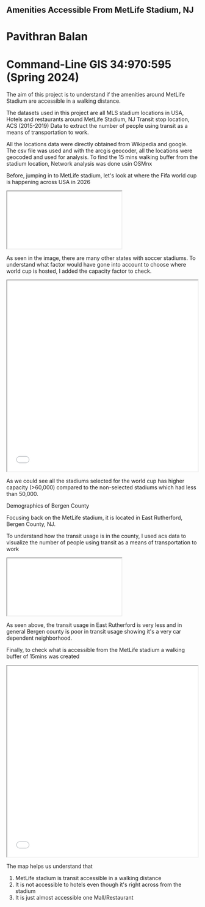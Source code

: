 ## Amenities Accessible From MetLife Stadium, NJ
# Pavithran Balan
# Command-Line GIS 34:970:595 (Spring 2024)

The aim of this project is to understand if the amenities around MetLife Stadium are accessible in a walking distance. 

The datasets used in this project are all MLS stadium locations in USA, Hotels and restaurants around MetLife Stadium, NJ Transit stop location, ACS (2015-2019) Data to extract the number of people using transit as a means of transportation to work. 

All the locations data were directly obtained from Wikipedia and google. The csv file was used and with the arcgis geocoder, all the locations were geocoded and used for analysis. To find the 15 mins walking buffer from the stadium location, Network analysis was done usin OSMnx

Before, jumping in to MetLife stadium, let's look at where the Fifa world cup is happening across USA in 2026

<iframe src="ok.jpg"></iframe>

As seen in the image, there are many other states with soccer stadiums. To understand what factor would have gone into account to choose where world cup is hosted, I added the capacity factor to check.

<iframe src="final_stadiums.html" height="500" width="500"></iframe>

As we could see all the stadiums selected for the world cup has higher capacity (>60,000) compared to the non-selected stadiums which had less than 50,000. 

Demographics of Bergen County

Focusing back on the MetLife stadium, it is located in East Rutherford, Bergen County, NJ.

To understand how the transit usage is in the county, I used acs data to visualize the number of people using transit as a means of transportation to work

<iframe src="ok2.jpg"></iframe>

As seen above, the transit usage in East Rutherford is very less and in general Bergen county is poor in transit usage showing it's a very car dependent neighborhood. 

Finally, to check what is accessible from the MetLife stadium a walking buffer of 15mins was created 

<iframe src="final_metlife.html" height="500" width="500"></iframe>

The map helps us understand that
  1. MetLife stadium is transit accessible in a walking distance
  2. It is not accessible to hotels even though it's right across from the stadium
  3. It is just almost accessible one Mall/Restaurant
